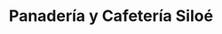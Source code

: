 ---
title: "Panadería y Cafetería Siloé"
url: /pital/panaderia-y-cafeteria-siloe/
shop: panadería
---